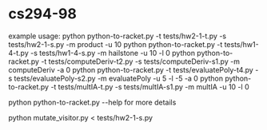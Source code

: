cs294-98
========

example usage: 
python python-to-racket.py -t tests/hw2-1-t.py -s tests/hw2-1-s.py -m product -u 10
python python-to-racket.py -t tests/hw1-4-t.py -s tests/hw1-4-s.py -m hailstone -u 10 -l 0
python python-to-racket.py -t tests/computeDeriv-t2.py -s tests/computeDeriv-s1.py -m computeDeriv -a 0
python python-to-racket.py -t tests/evaluatePoly-t4.py -s tests/evaluatePoly-s2.py -m evaluatePoly -u 5 -l -5 -a 0
python python-to-racket.py -t tests/multIA-t.py -s tests/multIA-s1.py -m multIA -u 10 -l 0

python python-to-racket.py --help for more details

python mutate_visitor.py < tests/hw2-1-s.py
